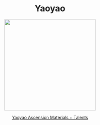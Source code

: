 <body>
  <div align="center">
    <h1> Yaoyao </h1>
<img src="https://images-wixmp-ed30a86b8c4ca887773594c2.wixmp.com/f/5e5896a5-4a79-496a-bea4-81f26cfa2650/dfn4o09-13cf603e-d060-405b-a269-934813677876.png/v1/fill/w_1280,h_2038/yaoyao_genshin_impact_full_body_render_by_deg5270_dfn4o09-fullview.png?token=eyJ0eXAiOiJKV1QiLCJhbGciOiJIUzI1NiJ9.eyJzdWIiOiJ1cm46YXBwOjdlMGQxODg5ODIyNjQzNzNhNWYwZDQxNWVhMGQyNmUwIiwiaXNzIjoidXJuOmFwcDo3ZTBkMTg4OTgyMjY0MzczYTVmMGQ0MTVlYTBkMjZlMCIsIm9iaiI6W1t7ImhlaWdodCI6Ijw9MjAzOCIsInBhdGgiOiJcL2ZcLzVlNTg5NmE1LTRhNzktNDk2YS1iZWE0LTgxZjI2Y2ZhMjY1MFwvZGZuNG8wOS0xM2NmNjAzZS1kMDYwLTQwNWItYTI2OS05MzQ4MTM2Nzc4NzYucG5nIiwid2lkdGgiOiI8PTEyODAifV1dLCJhdWQiOlsidXJuOnNlcnZpY2U6aW1hZ2Uub3BlcmF0aW9ucyJdfQ.YoZvqRfyQjMWzbJqAw3S1cFVOlUkjzS5XDd2jK83Ky8" width=300>
<p></p>
<a href="">Yaoyao Ascension Materials + Talents</a><br>

  </div>
</body>
